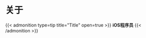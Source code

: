 # 关于

{{< admonition type=tip title="Title" open=true >}}
**iOS程序员**
{{< /admonition >}}

<!-- {{< admonition type=bug title="Major" open=false >}}
**CloudNative、Python**
{{< /admonition >}}

{{< admonition type=example title="Email" open=false >}}
**phygerr@gmail.com**
{{< /admonition >}}

{{< admonition type=success title="More" open=false >}}

公众号：Python研究所

扫码关注

![公众号](/static/vx.jpg)

{{< /admonition >}} -->

